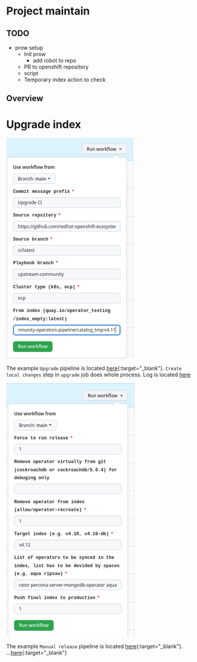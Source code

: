 # Project maintain

## TODO
- prow setup
  - Init prow
    - add robot to repo
  - PR to openshift repository
  - script
  - Temporary index action to check

## Overview

# Upgrade index

![PR](../images/upgrade_with_index_upgrade.png)

The example `Upgrade` pipeline is located [here](https://github.com/redhat-openshift-ecosystem/community-operators-prod/actions/runs/3739655547){:target="_blank"}. `Create local changes` step in `upgrade` job does whole process. Log is located [here](https://github.com/redhat-openshift-ecosystem/community-operators-prod/actions/runs/3739655547/jobs/6347120232) 


![PR](../images/manual_replease_after_index_upgrade.png)

The example `Manual release` pipeline is located [here](https://github.com/redhat-openshift-ecosystem/community-operators-prod/actions/runs/3740100606){:target="_blank"}. ...[here](https://github.com/redhat-openshift-ecosystem/community-operators-prod/actions/runs/3740100606/jobs/6349116153){:target="_blank"}